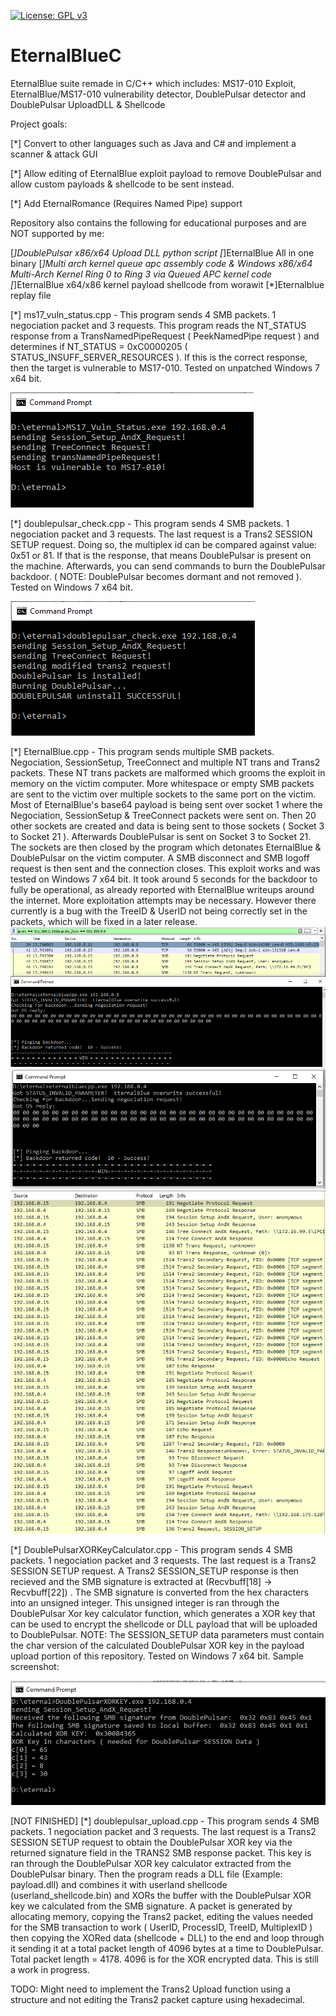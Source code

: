 [![License: GPL v3](https://img.shields.io/badge/License-GPLv3-blue.svg)](https://www.gnu.org/licenses/gpl-3.0)

# EternalBlueC
EternalBlue suite remade in C/C++ which includes: MS17-010 Exploit, EternalBlue/MS17-010 vulnerability detector, DoublePulsar detector and DoublePulsar UploadDLL & Shellcode 

Project goals:

[*] Convert to other languages such as Java and C# and implement a scanner & attack GUI

[*] Allow editing of EternalBlue exploit payload to remove DoublePulsar and allow custom payloads & shellcode to be sent instead.

[*] Add EternalRomance (Requires Named Pipe) support

Repository also contains the following for educational purposes and are NOT supported by me:

[*]DoublePulsar x86/x64 Upload DLL python script
[*]EternalBlue All in one binary
[*]Multi arch kernel queue apc assembly code & Windows x86/x64 Multi-Arch Kernel Ring 0 to Ring 3 via Queued APC kernel code
[*]EternalBlue x64/x86 kernel payload shellcode from worawit
[*]Eternalblue replay file

[*] ms17_vuln_status.cpp - This program sends 4 SMB packets.  1 negociation packet and 3 requests.  This program reads the NT_STATUS response from a TransNamedPipeRequest ( PeekNamedPipe request ) and determines if NT_STATUS = 0xC0000205 ( STATUS_INSUFF_SERVER_RESOURCES ).  If this is the correct response, then the target is vulnerable to MS17-010.  Tested on unpatched Windows 7 x64 bit.

![ms17vulnstatus](/images/ms17vulnstatus.PNG)

[*] doublepulsar_check.cpp - This program sends 4 SMB packets.  1 negociation packet and 3 requests.  The last request is a Trans2 SESSION SETUP request.  Doing so, the multiplex id can be compared against value: 0x51 or 81.  If that is the response, that means DoublePulsar is present on the machine.  Afterwards, you can send commands to burn the DoublePulsar backdoor.  ( NOTE: DoublePulsar becomes dormant and not removed ).  Tested on Windows 7 x64 bit.

![doublepulsar_check](/images/doublepulsar_check.PNG)

[*] EternalBlue.cpp - This program sends multiple SMB packets.  Negociation, SessionSetup, TreeConnect and multiple NT trans and Trans2 packets.  These NT trans packets are malformed which grooms the exploit in memory on the victim computer.  More whitespace or empty SMB packets are sent to the victim over multiple sockets to the same port on the victim.  Most of EternalBlue's base64 payload is being sent over socket 1 where the Negociation, SessionSetup & TreeConnect packets were sent on.  Then 20 other sockets are created and data is being sent to those sockets ( Socket 3 to Socket 21 ).  Afterwards DoublePulsar is sent on Socket 3 to Socket 21.  The sockets are then closed by the program which detonates EternalBlue & DoublePulsar on the victim computer.  A SMB disconnect and SMB logoff request is then sent and the connection closes.  This exploit works and was tested on Windows 7 x64 bit.  It took around 5 seconds for the backdoor to fully be operational, as already reported with EternalBlue writeups around the internet.  More exploitation attempts may be necessary.  However there currently is a bug with the TreeID & UserID not being correctly set in the packets, which will be fixed in a later release.
![EternalBlue](/images/eternalbluecpp.PNG)
![EternalBlue_cmd](/images/eternalbluecmd.PNG)
![eternalbluepackets](/images/eternalbluepackets.PNG)

[*] DoublePulsarXORKeyCalculator.cpp - This program sends 4 SMB packets.  1 negociation packet and 3 requests.  The last request is a Trans2 SESSION SETUP request.  A Trans2 SESSION_SETUP response is then recieved and the SMB signature is extracted at (Recvbuff[18] -> Recvbuff[22]) .  The SMB signature is converted from the hex characters into an unsigned integer.  This unsigned integer is ran through the DoublePulsar Xor key calculator function, which generates a XOR key that can be used to encrypt the shellcode or DLL payload that will be uploaded to DoublePulsar.  NOTE: The SESSION_SETUP data parameters must contain the char version of the calculated DoublePulsar XOR key in the payload upload portion of this repository.  Tested on Windows 7 x64 bit.
Sample screenshot:

![XORCalculator](/images/XORCalculator.PNG)

[NOT FINISHED]
[*] doublepulsar_upload.cpp - This program sends 4 SMB packets.  1 negociation packet and 3 requests.  The last request is a Trans2 SESSION SETUP request to obtain the DoublePulsar XOR key via the returned signature field in the TRANS2 SMB response packet. This key is ran through the DoublePulsar XOR key calculator extracted from the DoublePulsar binary. Then the program reads a DLL file (Example: payload.dll) and combines it with userland shellcode (userland_shellcode.bin) and XORs the buffer with the DoublePulsar XOR key we calculated from the SMB signature.  A packet is generated by allocating memory, copying the Trans2 packet, editing the values needed for the SMB transaction to work ( UserID, ProcessID, TreeID, MultiplexID ) then copying the XORed data (shellcode + DLL) to the end and loop through it sending it at a total packet length of 4096 bytes at a time to DoublePulsar.  Total packet length = 4178.  4096 is for the XOR encrypted data.  This is still a work in progress.  

TODO: Might need to implement the Trans2 Upload function using a structure and not editing the Trans2 packet capture using hexadecimal.
